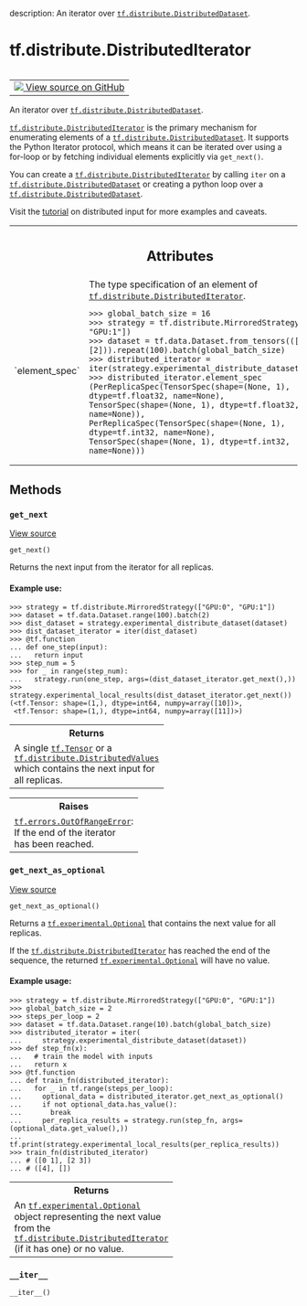 description: An iterator over <a href="../../tf/distribute/DistributedDataset.md"><code>tf.distribute.DistributedDataset</code></a>.

<div itemscope itemtype="http://developers.google.com/ReferenceObject">
<meta itemprop="name" content="tf.distribute.DistributedIterator" />
<meta itemprop="path" content="Stable" />
<meta itemprop="property" content="__iter__"/>
<meta itemprop="property" content="get_next"/>
<meta itemprop="property" content="get_next_as_optional"/>
</div>

# tf.distribute.DistributedIterator

<!-- Insert buttons and diff -->

<table class="tfo-notebook-buttons tfo-api nocontent" align="left">
<td>
  <a target="_blank" href="https://github.com/tensorflow/tensorflow/blob/r2.4/tensorflow/python/distribute/input_lib.py#L173-L281">
    <img src="https://www.tensorflow.org/images/GitHub-Mark-32px.png" />
    View source on GitHub
  </a>
</td>
</table>



An iterator over <a href="../../tf/distribute/DistributedDataset.md"><code>tf.distribute.DistributedDataset</code></a>.

<!-- Placeholder for "Used in" -->

<a href="../../tf/distribute/DistributedIterator.md"><code>tf.distribute.DistributedIterator</code></a> is the primary mechanism for enumerating
elements of a <a href="../../tf/distribute/DistributedDataset.md"><code>tf.distribute.DistributedDataset</code></a>. It supports the Python
Iterator protocol, which means it can be iterated over using a for-loop or by
fetching individual elements explicitly via `get_next()`.

You can create a <a href="../../tf/distribute/DistributedIterator.md"><code>tf.distribute.DistributedIterator</code></a> by calling `iter` on
a <a href="../../tf/distribute/DistributedDataset.md"><code>tf.distribute.DistributedDataset</code></a> or creating a python loop over a
<a href="../../tf/distribute/DistributedDataset.md"><code>tf.distribute.DistributedDataset</code></a>.

Visit the [tutorial](https://www.tensorflow.org/tutorials/distribute/input)
on distributed input for more examples and caveats.



<!-- Tabular view -->
 <table class="responsive fixed orange">
<colgroup><col width="214px"><col></colgroup>
<tr><th colspan="2"><h2 class="add-link">Attributes</h2></th></tr>

<tr>
<td>
`element_spec`
</td>
<td>
The type specification of an element of <a href="../../tf/distribute/DistributedIterator.md"><code>tf.distribute.DistributedIterator</code></a>.


```
>>> global_batch_size = 16
>>> strategy = tf.distribute.MirroredStrategy(["GPU:0", "GPU:1"])
>>> dataset = tf.data.Dataset.from_tensors(([1.],[2])).repeat(100).batch(global_batch_size)
>>> distributed_iterator = iter(strategy.experimental_distribute_dataset(dataset))
>>> distributed_iterator.element_spec
(PerReplicaSpec(TensorSpec(shape=(None, 1), dtype=tf.float32, name=None),
TensorSpec(shape=(None, 1), dtype=tf.float32, name=None)),
PerReplicaSpec(TensorSpec(shape=(None, 1), dtype=tf.int32, name=None),
TensorSpec(shape=(None, 1), dtype=tf.int32, name=None)))
```
</td>
</tr>
</table>



## Methods

<h3 id="get_next"><code>get_next</code></h3>

<a target="_blank" href="https://github.com/tensorflow/tensorflow/blob/r2.4/tensorflow/python/distribute/input_lib.py#L190-L217">View source</a>

<pre class="devsite-click-to-copy prettyprint lang-py tfo-signature-link">
<code>get_next()
</code></pre>

Returns the next input from the iterator for all replicas.


#### Example use:



```
>>> strategy = tf.distribute.MirroredStrategy(["GPU:0", "GPU:1"])
>>> dataset = tf.data.Dataset.range(100).batch(2)
>>> dist_dataset = strategy.experimental_distribute_dataset(dataset)
>>> dist_dataset_iterator = iter(dist_dataset)
>>> @tf.function
... def one_step(input):
...   return input
>>> step_num = 5
>>> for _ in range(step_num):
...   strategy.run(one_step, args=(dist_dataset_iterator.get_next(),))
>>> strategy.experimental_local_results(dist_dataset_iterator.get_next())
(<tf.Tensor: shape=(1,), dtype=int64, numpy=array([10])>,
 <tf.Tensor: shape=(1,), dtype=int64, numpy=array([11])>)
```

<!-- Tabular view -->
 <table class="responsive fixed orange">
<colgroup><col width="214px"><col></colgroup>
<tr><th colspan="2">Returns</th></tr>
<tr class="alt">
<td colspan="2">
A single <a href="../../tf/Tensor.md"><code>tf.Tensor</code></a> or a <a href="../../tf/distribute/DistributedValues.md"><code>tf.distribute.DistributedValues</code></a> which contains
the next input for all replicas.
</td>
</tr>

</table>



<!-- Tabular view -->
 <table class="responsive fixed orange">
<colgroup><col width="214px"><col></colgroup>
<tr><th colspan="2">Raises</th></tr>
<tr class="alt">
<td colspan="2">
<a href="../../tf/errors/OutOfRangeError.md"><code>tf.errors.OutOfRangeError</code></a>: If the end of the iterator has been reached.
</td>
</tr>

</table>



<h3 id="get_next_as_optional"><code>get_next_as_optional</code></h3>

<a target="_blank" href="https://github.com/tensorflow/tensorflow/blob/r2.4/tensorflow/python/distribute/input_lib.py#L245-L281">View source</a>

<pre class="devsite-click-to-copy prettyprint lang-py tfo-signature-link">
<code>get_next_as_optional()
</code></pre>

Returns a <a href="../../tf/experimental/Optional.md"><code>tf.experimental.Optional</code></a> that contains the next value for all replicas.

If the <a href="../../tf/distribute/DistributedIterator.md"><code>tf.distribute.DistributedIterator</code></a> has reached the end of the
sequence, the returned <a href="../../tf/experimental/Optional.md"><code>tf.experimental.Optional</code></a> will have no value.

#### Example usage:



```
>>> strategy = tf.distribute.MirroredStrategy(["GPU:0", "GPU:1"])
>>> global_batch_size = 2
>>> steps_per_loop = 2
>>> dataset = tf.data.Dataset.range(10).batch(global_batch_size)
>>> distributed_iterator = iter(
...     strategy.experimental_distribute_dataset(dataset))
>>> def step_fn(x):
...   # train the model with inputs
...   return x
>>> @tf.function
... def train_fn(distributed_iterator):
...   for _ in tf.range(steps_per_loop):
...     optional_data = distributed_iterator.get_next_as_optional()
...     if not optional_data.has_value():
...       break
...     per_replica_results = strategy.run(step_fn, args=(optional_data.get_value(),))
...     tf.print(strategy.experimental_local_results(per_replica_results))
>>> train_fn(distributed_iterator)
... # ([0 1], [2 3])
... # ([4], [])
```

<!-- Tabular view -->
 <table class="responsive fixed orange">
<colgroup><col width="214px"><col></colgroup>
<tr><th colspan="2">Returns</th></tr>
<tr class="alt">
<td colspan="2">
An <a href="../../tf/experimental/Optional.md"><code>tf.experimental.Optional</code></a> object representing the next value from the
<a href="../../tf/distribute/DistributedIterator.md"><code>tf.distribute.DistributedIterator</code></a> (if it has one) or no value.
</td>
</tr>

</table>



<h3 id="__iter__"><code>__iter__</code></h3>

<pre class="devsite-click-to-copy prettyprint lang-py tfo-signature-link">
<code>__iter__()
</code></pre>






